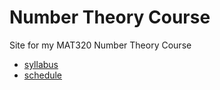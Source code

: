 Number Theory Course
====================

Site for my MAT320 Number Theory Course

- [syllabus](syllabus.md)
- [schedule](schedule.md)
